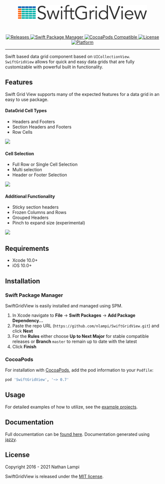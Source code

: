 
<p align="center">
    <img src="https://raw.githubusercontent.com/nlampi/SwiftGridView/master/docs/SwiftGridViewLogo@2x.png" width=420 />
</p>
<p>
    &nbsp;
</p>
<p align="center">
    <a href="https://github.com/nlampi/SwiftGridView/releases">
        <img src="https://img.shields.io/github/release/nlampi/SwiftGridView.svg?style=flat"
            alt="Releases">
    </a>
    <a href="https://github.com/apple/swift-package-manager">
        <img src="https://img.shields.io/badge/Swift%20Package%20Manager-compatible-brightgreen.svg"
            alt="Swift Package Manager" />
    </a>
    <a href="https://cocoapods.org/pods/SwiftGridView">
        <img src="https://img.shields.io/cocoapods/v/SwiftGridView.svg?style=flat"
            alt="CocoaPods Compatible">
    </a>
    <a href="https://cocoapods.org/pods/SwiftGridView">
        <img src="https://img.shields.io/cocoapods/l/SwiftGridView.svg?style=flat"
            alt="License">
    </a>
    <a href="https://cocoadocs.org/docsets/SwiftGridView">
        <img src="https://img.shields.io/cocoapods/p/SwiftGridView.svg?style=flat"
            alt="Platform">
    </a>
</p>

----------------

Swift based data grid component based on `UICollectionView`. `SwiftGridView` allows for quick and easy data grids that are fully customizable with powerful built in functionality.

## Features

Swift Grid View supports many of the expected features for a data grid in an easy to use package. 

#### DataGrid Cell Types
- Headers and Footers
- Section Headers and Footers
- Row Cells

<img src="https://nlampi.github.io/SwiftGridView/BasicDemo.gif" width=600 />


#### Cell Selection
- Full Row or Single Cell Selection
- Multi selection
- Header or Footer Selection

<img src="https://nlampi.github.io/SwiftGridView/SelectionDemo.gif" width=600 />


#### Additional Functionality
- Sticky section headers
- Frozen Columns and Rows
- Grouped Headers
- Pinch to expand size (experimental)

<img src="https://nlampi.github.io/SwiftGridView/FrozenColRowDemo.gif" width=600 />


## Requirements

- Xcode 10.0+
- iOS 10.0+

## Installation 

### Swift Package Manager

SwiftGridView is easily installed and managed using SPM. 

1. In Xcode navigate to **File** → **Swift Packages** → **Add Package Dependency...**
2. Paste the repo URL (`https://github.com/nlampi/SwiftGridView.git`) and click **Next**
3. For the **Rules** either choose **Up to Next Major** for stable compatible releases or **Branch** `master` to remain up to date with the latest
4. Click **Finish**


### CocoaPods

For installation with [CocoaPods](https://cocoapods.org), add the pod information to your `Podfile`:

```ruby
pod 'SwiftGridView', '~> 0.7'
```

## Usage

For detailed examples of how to utilize, see the [example projects](./Examples). 

## Documentation

Full documentation can be [found here](https://nlampi.github.io/SwiftGridView). Documentation generated using [jazzy](https://github.com/realm/jazzy).

## License

Copyright 2016 - 2021 Nathan Lampi

SwiftGridView is released under the [MIT license](./LICENSE).
